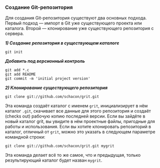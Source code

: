 ### Создание Git-репозитория

Для создания Git-репозитория существуют два основных подхода. 
Первый подход — импорт в Git уже существующего проекта или каталога. 
Второй — клонирование уже существующего репозитория с сервера.

***1) Создание репозитория в существующем каталоге***
```
git init
```

***Добавить под версионный контроль***
```
git add *.c
git add README
git commit -m 'initial project version'
```

***2) Клонирование существующего репозитория***
```
git clone git://github.com/schacon/grit.git
```
Эта команда создаёт каталог с именем `grit`, инициализирует в нём каталог `.git`, скачивает все данные для этого репозитория и создаёт (checks out) рабочую копию последней версии. Если вы зайдёте в новый каталог grit, вы увидите в нём проектные файлы, пригодные для работы и использования. Если вы хотите клонировать репозиторий в каталог, отличный от `grit`, можно это указать в следующем параметре командной строки:
```
git clone git://github.com/schacon/grit.git mygrit
```
Эта команда делает всё то же самое, что и предыдущая, только результирующий каталог будет назван `mygrit`.
